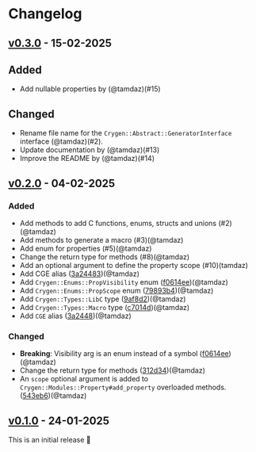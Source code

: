 # Changelog

## [v0.3.0](https://github.com/tamdaz/cruml/releases/tag/v0.3.0) - 15-02-2025

## Added
- Add nullable properties by (@tamdaz)(#15)

## Changed
- Rename file name for the `Crygen::Abstract::GeneratorInterface` interface (@tamdaz)(#2).
- Update documentation by (@tamdaz)(#13)
- Improve the README by (@tamdaz)(#14)

## [v0.2.0](https://github.com/tamdaz/cruml/releases/tag/v0.2.0) - 04-02-2025

### Added

- Add methods to add C functions, enums, structs and unions (#2)(@tamdaz)
- Add methods to generate a macro (#3)(@tamdaz)
- Add enum for properties (#5)(@tamdaz)
- Change the return type for methods (#8)(@tamdaz)
- Add an optional argument to define the property scope (#10)(tamdaz)
- Add CGE alias ([3a24483](https://github.com/tamdaz/crygen/pull/5/commits/3a244834f3108aa16bfe7a063d5774cc9e6ff348))(@tamdaz)
- Add `Crygen::Enums::PropVisibility` enum ([f0614ee](https://github.com/tamdaz/crygen/pull/5/commits/f0614ee8f2212c8544b2468daf1065709f4d6d48))(@tamdaz)
- Add `Crygen::Enums::PropScope` enum ([79893b4](https://github.com/tamdaz/crygen/pull/10/commits/79893b4615ab1ddd8f088fa6ff4908d968b5ab90))(@tamdaz)
- Add `Crygen::Types::LibC` type ([9af8d2](https://github.com/tamdaz/crygen/pull/2/commits/9af8d20c8eaec2439698ac692d15bce450724122))(@tamdaz)
- Add `Crygen::Types::Macro` type ([c7014d](https://github.com/tamdaz/crygen/pull/3/commits/c7014dab6f81b2ae9712192db675c7abd1f1f835))(@tamdaz)
- Add `CGE` alias ([3a2448](https://github.com/tamdaz/crygen/pull/5/commits/3a244834f3108aa16bfe7a063d5774cc9e6ff348))(@tamdaz)

### Changed

- **Breaking**: Visibility arg is an enum instead of a symbol ([f0614ee](https://github.com/tamdaz/crygen/pull/5/commits/f0614ee8f2212c8544b2468daf1065709f4d6d48))(@tamdaz)
- Change the return type for methods ([312d34](https://github.com/tamdaz/crygen/pull/8/commits/312d34de9b9fce2ba3d4594d9a8eb381dda3d6c4))(@tamdaz)
- An `scope` optional argument is added to `Crygen::Modules::Property#add_property` overloaded methods. ([543eb6](https://github.com/tamdaz/crygen/pull/10/commits/543eb6b37111788e3ccca0c89ebc0cad28c09894))(@tamdaz)

## [v0.1.0](https://github.com/tamdaz/cruml/releases/tag/v0.1.0) - 24-01-2025

This is an initial release 🧭